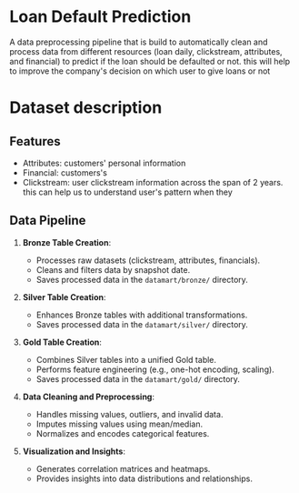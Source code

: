 # Loan Default Prediction

A data preprocessing pipeline that is build to automatically clean and process data from different resources (loan daily, clickstream, attributes, and financial) to predict if the loan should be defaulted or not. this will help to improve the company's decision on which user to give loans or not

# Dataset description
## Features
* Attributes: customers' personal information 
* Financial: customers's 
* Clickstream: user clickstream information across the span of 2 years. this can help us to understand user's pattern when they 



## Data Pipeline

1. **Bronze Table Creation**:
   - Processes raw datasets (clickstream, attributes, financials).
   - Cleans and filters data by snapshot date.
   - Saves processed data in the `datamart/bronze/` directory.

2. **Silver Table Creation**:
   - Enhances Bronze tables with additional transformations.
   - Saves processed data in the `datamart/silver/` directory.

3. **Gold Table Creation**:
   - Combines Silver tables into a unified Gold table.
   - Performs feature engineering (e.g., one-hot encoding, scaling).
   - Saves processed data in the `datamart/gold/` directory.

4. **Data Cleaning and Preprocessing**:
   - Handles missing values, outliers, and invalid data.
   - Imputes missing values using mean/median.
   - Normalizes and encodes categorical features.

5. **Visualization and Insights**:
   - Generates correlation matrices and heatmaps.
   - Provides insights into data distributions and relationships.
